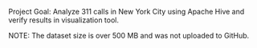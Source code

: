 Project Goal:
Analyze 311 calls in New York City using Apache Hive and verify results in visualization tool.

NOTE:
The dataset size is over 500 MB and was not uploaded to GitHub.

